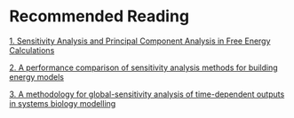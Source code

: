 # Recommended Reading

[1. Sensitivity Analysis and Principal Component Analysis in Free Energy Calculations](http://pubs.acs.org/doi/pdf/10.1021/j100177a006)

[2. A performance comparison of sensitivity analysis methods for building energy models](https://link.springer.com/article/10.1007/s12273-015-0245-4)

[3. A methodology for global-sensitivity analysis of time-dependent outputs in systems biology modelling](https://www.ncbi.nlm.nih.gov/pmc/articles/PMC3405739/)
